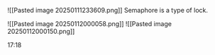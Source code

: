 
![[Pasted image 20250111233609.png]]
Semaphore is a type of lock.

![[Pasted image 20250112000058.png]]
![[Pasted image 20250112000150.png]]

17:18